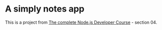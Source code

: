 # A simply notes app

<p>This is a project from <a href="https://www.udemy.com/course/the-complete-nodejs-developer-course-2/">The complete Node.js Developer Course</a> - section 04.</p>
